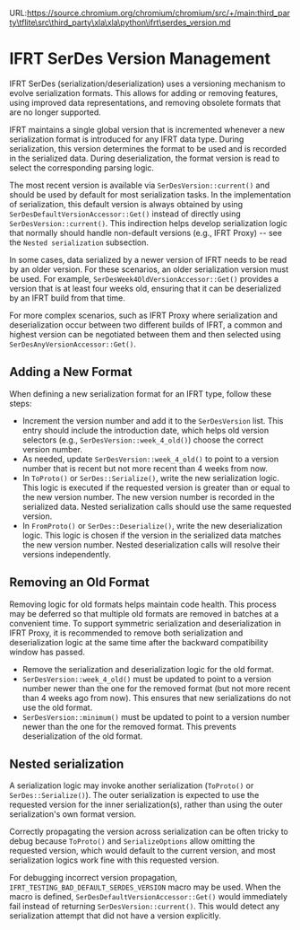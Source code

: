 URL:https://source.chromium.org/chromium/chromium/src/+/main:third_party\tflite\src\third_party\xla\xla\python\ifrt\serdes_version.md
# IFRT SerDes Version Management

IFRT SerDes (serialization/deserialization) uses a versioning mechanism to
evolve serialization formats. This allows for adding or removing features, using
improved data representations, and removing obsolete formats that are no longer
supported.

IFRT maintains a single global version that is incremented whenever a new
serialization format is introduced for any IFRT data type. During serialization,
this version determines the format to be used and is recorded in the serialized
data. During deserialization, the format version is read to select the
corresponding parsing logic.

The most recent version is available via `SerDesVersion::current()` and should
be used by default for most serialization tasks. In the implementation of
serialization, this default version is always obtained by using
`SerDesDefaultVersionAccessor::Get()` instead of directly using
`SerDesVersion::current()`. This indirection helps develop serialization logic
that normally should handle non-default versions (e.g., IFRT Proxy) -- see the
`Nested serialization` subsection.

In some cases, data serialized by a newer version of IFRT needs to be read by an
older version. For these scenarios, an older serialization version must be used.
For example, `SerDesWeek4OldVersionAccessor::Get()` provides a version that is
at least four weeks old, ensuring that it can be deserialized by an IFRT build
from that time.

For more complex scenarios, such as IFRT Proxy where serialization and
deserialization occur between two different builds of IFRT, a common and highest
version can be negotiated between them and then selected using
`SerDesAnyVersionAccessor::Get()`.

## Adding a New Format

When defining a new serialization format for an IFRT type, follow these steps:

* Increment the version number and add it to the `SerDesVersion` list.
This entry should include the introduction date, which helps old version
selectors (e.g., `SerDesVersion::week_4_old()`) choose the correct version
number.
* As needed, update `SerDesVersion::week_4_old()` to point to a
version number that is recent but not more recent than 4 weeks from now.
* In `ToProto()` or `SerDes::Serialize()`, write the new serialization logic.
This logic is executed if the requested version is greater than or equal to the
new version number. The new version number is recorded in the serialized data.
Nested serialization calls should use the same requested version.
* In `FromProto()` or `SerDes::Deserialize()`, write the new deserialization
logic. This logic is chosen if the version in the serialized data matches the
new version number. Nested deserialization calls will resolve their versions
independently.

## Removing an Old Format

Removing logic for old formats helps maintain code health. This process may be
deferred so that multiple old formats are removed in batches at a convenient
time. To support symmetric serialization and deserialization in IFRT Proxy, it
is recommended to remove both serialization and deserialization logic at the
same time after the backward compatibility window has passed.

* Remove the serialization and deserialization logic for the old format.
* `SerDesVersion::week_4_old()` must be updated to point to a
version number newer than the one for the removed format (but not more recent
than 4 weeks ago from now). This ensures that new serializations do not use the
old format.
* `SerDesVersion::minimum()` must be updated to point to a
version number newer than the one for the removed format. This prevents
deserialization of the old format.

## Nested serialization

A serialization logic may invoke another serialization (`ToProto()` or
`SerDes::Serialize()`). The outer serialization is expected to use the requested
version for the inner serialization(s), rather than using the outer
serialization's own format version.

Correctly propagating the version across serialization can be often tricky to
debug because `ToProto()` and `SerializeOptions` allow omitting the requested
version, which would default to the current version, and most serialization
logics work fine with this requested version.

For debugging incorrect version propagation,
`IFRT_TESTING_BAD_DEFAULT_SERDES_VERSION` macro may be used. When the macro is
defined, `SerDesDefaultVersionAccessor::Get()` would immediately fail instead of
returning `SerDesVersion::current()`. This would detect any serialization
attempt that did not have a version explicitly.

